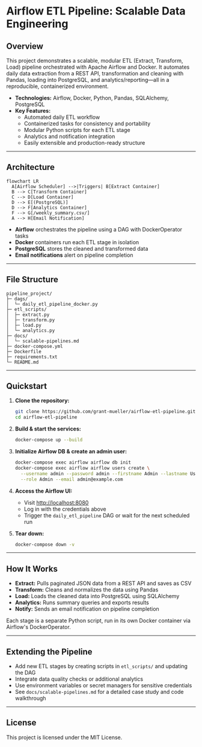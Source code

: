 # Airflow ETL Pipeline: Scalable Data Engineering

## Overview

This project demonstrates a scalable, modular ETL (Extract, Transform, Load) pipeline orchestrated with Apache Airflow and Docker. It automates daily data extraction from a REST API, transformation and cleaning with Pandas, loading into PostgreSQL, and analytics/reporting—all in a reproducible, containerized environment.

- **Technologies:** Airflow, Docker, Python, Pandas, SQLAlchemy, PostgreSQL
- **Key Features:**
  - Automated daily ETL workflow
  - Containerized tasks for consistency and portability
  - Modular Python scripts for each ETL stage
  - Analytics and notification integration
  - Easily extensible and production-ready structure

---

## Architecture

```mermaid
flowchart LR
  A[Airflow Scheduler] -->|Triggers| B[Extract Container]
  B --> C[Transform Container]
  C --> D[Load Container]
  D --> E[(PostgreSQL)]
  D --> F[Analytics Container]
  F --> G[/weekly_summary.csv/]
  A --> H[Email Notification]
```

- **Airflow** orchestrates the pipeline using a DAG with DockerOperator tasks
- **Docker** containers run each ETL stage in isolation
- **PostgreSQL** stores the cleaned and transformed data
- **Email notifications** alert on pipeline completion

---

## File Structure

```text
pipeline_project/
├─ dags/
│  └─ daily_etl_pipeline_docker.py
├─ etl_scripts/
│  ├─ extract.py
│  ├─ transform.py
│  ├─ load.py
│  └─ analytics.py
├─ docs/
│  └─ scalable-pipelines.md
├─ docker-compose.yml
├─ Dockerfile
├─ requirements.txt
└─ README.md
```

---

## Quickstart

1. **Clone the repository:**
   ```sh
   git clone https://github.com/grant-mueller/airflow-etl-pipeline.git
   cd airflow-etl-pipeline
   ```

2. **Build & start the services:**
   ```sh
   docker-compose up --build
   ```

3. **Initialize Airflow DB & create an admin user:**
   ```sh
   docker-compose exec airflow airflow db init
   docker-compose exec airflow airflow users create \
     --username admin --password admin --firstname Admin --lastname User \
     --role Admin --email admin@example.com
   ```

4. **Access the Airflow UI:**
   - Visit [http://localhost:8080](http://localhost:8080)
   - Log in with the credentials above
   - Trigger the `daily_etl_pipeline` DAG or wait for the next scheduled run

5. **Tear down:**
   ```sh
   docker-compose down -v
   ```

---

## How It Works

- **Extract:** Pulls paginated JSON data from a REST API and saves as CSV
- **Transform:** Cleans and normalizes the data using Pandas
- **Load:** Loads the cleaned data into PostgreSQL using SQLAlchemy
- **Analytics:** Runs summary queries and exports results
- **Notify:** Sends an email notification on pipeline completion

Each stage is a separate Python script, run in its own Docker container via Airflow's DockerOperator.

---

## Extending the Pipeline

- Add new ETL stages by creating scripts in `etl_scripts/` and updating the DAG
- Integrate data quality checks or additional analytics
- Use environment variables or secret managers for sensitive credentials
- See `docs/scalable-pipelines.md` for a detailed case study and code walkthrough

---

## License

This project is licensed under the MIT License.
